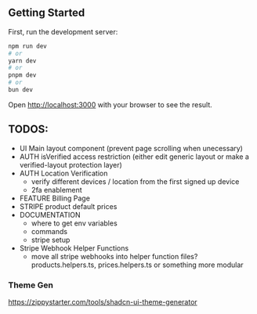 ## Getting Started

First, run the development server:

```bash
npm run dev
# or
yarn dev
# or
pnpm dev
# or
bun dev
```

Open [http://localhost:3000](http://localhost:3000) with your browser to see the result.

## TODOS:

- UI Main layout component (prevent page scrolling when unecessary)
- AUTH isVerified access restriction (either edit generic layout or make a verified-layout protection layer)
- AUTH Location Verification
  - verify different devices / location from the first signed up device
  - 2fa enablement
- FEATURE Billing Page
- STRIPE product default prices
- DOCUMENTATION
  - where to get env variables
  - commands
  - stripe setup
- Stripe Webhook Helper Functions
  - move all stripe webhooks into helper function files? products.helpers.ts, prices.helpers.ts or something more modular

### Theme Gen

https://zippystarter.com/tools/shadcn-ui-theme-generator
